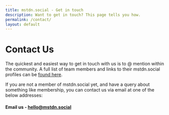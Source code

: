 ```yaml
---
title: mstdn.social - Get in touch
description: Want to get in touch? This page tells you how.
permalink: /contact/
layout: default
---
```

# Contact Us

The quickest and easiest way to get in touch with us is to @ mention within the community. A full list of team members and links to their mstdn.social profiles can be [found here](/team).

If you are not a member of mstdn.social yet, and have a query about something like membership, you can contact us via email at one of the below addresses:

#### Email us - [hello@mstdn.social](hello@mstdn.social)
